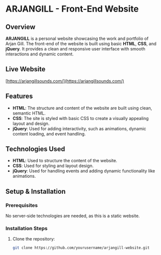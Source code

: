 # ARJANGILL - Front-End Website

## Overview
**ARJANGILL** is a personal website showcasing the work and portfolio of Arjan Gill. The front-end of the website is built using basic **HTML**, **CSS**, and **jQuery**. It provides a clean and responsive user interface with smooth interactions and dynamic content.
## Live Website
[https://arjangillsounds.com/](https://arjangillsounds.com/)
## Features
- **HTML**: The structure and content of the website are built using clean, semantic HTML.
- **CSS**: The site is styled with basic CSS to create a visually appealing layout and design.
- **jQuery**: Used for adding interactivity, such as animations, dynamic content loading, and event handling.

## Technologies Used
- **HTML**: Used to structure the content of the website.
- **CSS**: Used for styling and layout design.
- **jQuery**: Used for handling events and adding dynamic functionality like animations.

## Setup & Installation

### Prerequisites
No server-side technologies are needed, as this is a static website.

### Installation Steps
1. Clone the repository:
   ```bash
   git clone https://github.com/yourusername/arjangill-website.git

